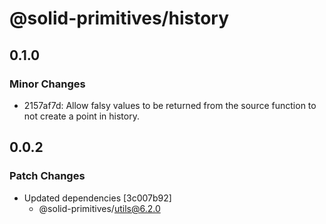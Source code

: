 # @solid-primitives/history

## 0.1.0

### Minor Changes

- 2157af7d: Allow falsy values to be returned from the source function to not create a point in history.

## 0.0.2

### Patch Changes

- Updated dependencies [3c007b92]
  - @solid-primitives/utils@6.2.0
